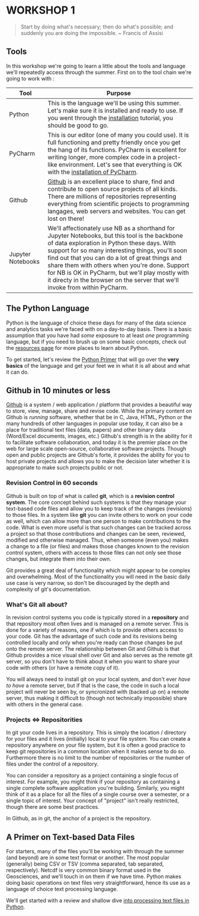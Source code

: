 # WORKSHOP 1

> Start by doing what's necessary; then do what's possible; and suddenly you are doing the impossible.  ~ Francis of Assisi

## Tools
In this workshop we're going to learn a little about the tools and language we'll repeatedly access through the summer.  First on to the tool chain we're going to work with :

| Tool | Purpose |
|------|---------|
|Python|This is the language we'll be using this summer.  Let's make sure it is installed and ready to use.  If you went through the [installation](../README.md) tutorial, you should be good to go. |
|PyCharm|This is our editor (one of many you could use).  It is full functioning and pretty friendly once you get the hang of its functions.  PyCharm is excellent for writing longer, more complex code in a project-like environment.  Let's see that everything is OK with the [installation of PyCharm](../README.md). |
|Github|[Github](https://github.com) is an excellent place to share, find and contribute to open source projects of all kinds.  There are millions of repositories representing everything from scientific projects to programming langages, web servers and websites.  You can get lost on there! |
|Jupyter Notebooks|We'll affectionately use NB as a shorthand for Jupyter Notebooks, but this tool is the backbone of data exploration in Python these days.  With support for so many interesting things, you'll soon find out that you can do a lot of great things and share them with others when you're done. Support for NB is OK in PyCharm, but we'll play mostly with it directy in the browser on the server that we'll invoke from within PyCharm.|

## The Python Language
Python is the language of choice these days for many of the data science and analytics tasks we're faced with on a day-to-day basis.  There is a basic assumption that you have had _some_ exposure to at least _one_ programming language, but if you need to brush up on some basic concepts, check out the [resources page](../resources.md) for more places to learn about Python.

To get started, let's review the [Python Primer](primer_python.md) that will go over the **very basics** of the language and get your feet we in what it is all about and what it can do.

## Github in 10 minutes or less
[Github](https://www.github.com) is a system / web application / platform that provides a beautiful way to store, view, manage, share and revise code.  While the primary content on Github is _running_ software, whether that be in C, Java, HTML, Python or the many hundreds of other languages in popular use today, it can also be a place for traditional text files (data, papers) and other binary data (Word/Excel documents, images, etc.)  Github's strength is in the ability for it to facilitate software collaboration, and today it is the premier place on the web for large scale open-source, collaborative software projects.  Though open and public projects are Github's forte, it provides the ability for you to host private projects and allows you to make the decision later whether it is appropriate to make such projects public or not.

### Revision Control in 60 seconds
Github is built on top of what is called **git**, which is a __revision control system__.  The core concept behind such systems is that they manage your text-based code files and allow you to keep track of the changes (revisions) to those files.  In a system like **git** you can invite others to work on your code as well, which can allow more than one person to make contributions to the code.  What is even more useful is that such changes can be tracked across a project so that those contributions and changes can be seen, reviewed, modified and otherwise managed.  Thus, when someone (even you) makes a change to a file (or files) and makes those changes known to the revision control system, others with access to those files can not only see those changes, but integrate them into their own.

Git provides a great deal of functionality which might appear to be complex and overwhelming.  Most of the functionality you will need in the basic daily use case is very narrow, so don't be discouraged by the depth and complexity of git's documentation.

### What's Git all about?
In revision control systems you code is typically stored in a **repository** and that repository most often lives and is managed on a remote server.  This is done for a variety of reasons, one if which is to provide others access to your code.  Git has the advantage of such code and its revisions being controlled locally and only when you're ready can those changes be put onto the remote server.  The relationship between Git and Github is that Github provides a nice visual shell over Git and also serves as the remote git server, so you don't have to think about it when you want to share your code with others (or have a remote copy of it).

You will always need to install git on your local system, and don't ever _have to have_ a remote server, but if that is the case, the code in such a local project will never be seen by, or syncronized with (backed up on) a remote server, thus making it difficult to (though not technically impossible) share with others in the general case.

### Projects <=> Repositorities
In git your code lives in a repository.  This is simply the location / directory for your files and it lives (initially) local to your file system.  You can create a repository anywhere on your file system, but it is often a good practice to keep git repositories in a common location when it makes sense to do so.  Furthermore  there is no limit to the number of repositories or the number of files under the control of a repository.

You can consider a repository as a project containing a single focus of interest.  For example, you might think if your repository as containing a single complete software application you're building.  Similarly, you might think of it as a place for all the files of a single course over a semester, or a single topic of interest.  Your concept of "project" isn't really restricted, though there are some best practices.

 In Github, as in git, the anchor of a project is the repository.



## A Primer on Text-based Data Files

For starters, many of the files you'll be working with through the summer (and beyond) are in some text format or another.  The most popular (generally) being CSV or TSV (comma separated, tab separated, respectively).  Netcdf is very common binary format used in the Geosciences, and we'll touch in on them if we have time.  Python makes doing basic operations on text files very straightforward, hence its use as a language of choice text processing language.

We'll get started with a review and shallow dive [into processing text files in Python](primer_files.md).




